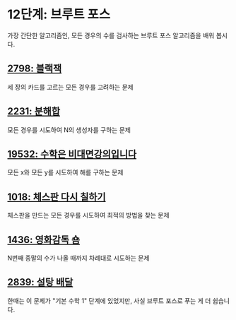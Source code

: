 # 12단계: 브루트 포스

가장 간단한 알고리즘인, 모든 경우의 수를 검사하는 브루트 포스 알고리즘을 배워 봅시다.

## [2798: 블랙잭](https://www.acmicpc.net/problem/2798)

세 장의 카드를 고르는 모든 경우를 고려하는 문제

## [2231: 분해합](https://www.acmicpc.net/problem/2231)

모든 경우를 시도하여 N의 생성자를 구하는 문제

## [19532: 수학은 비대면강의입니다](https://www.acmicpc.net/problem/19532)

모든 x와 모든 y를 시도하여 해를 구하는 문제

## [1018: 체스판 다시 칠하기](https://www.acmicpc.net/problem/1018)

체스판을 만드는 모든 경우를 시도하여 최적의 방법을 찾는 문제

## [1436: 영화감독 숌](https://www.acmicpc.net/problem/1436)

N번째 종말의 수가 나올 때까지 차례대로 시도하는 문제

## [2839: 설탕 배달](https://www.acmicpc.net/problem/2839)

한때는 이 문제가 "기본 수학 1" 단계에 있었지만, 사실 브루트 포스로 푸는 게 더 쉽습니다.
